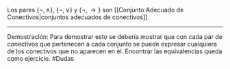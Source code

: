 Los pares $\{¬, ∧\}$, $\{¬, ∨\}$ y $\{¬, →\}$ son [[Conjunto Adecuado de Conectivos|conjuntos adecuados de conectivos]].
***
Demostración: 
Para demostrar esto se debería mostrar que con cada par de conectivos que pertenecen a cada conjunto se puede expresar cualquiera de los conectivos que no aparecen en él. Encontrar las  equivalencias queda como ejercicio. #Dudas 